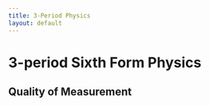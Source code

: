```yaml
---
title: 3-Period Physics
layout: default
---
```

# 3-period Sixth Form Physics

## Quality of Measurement